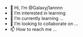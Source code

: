 - 👋 Hi, I’m @Galaxyj1annnn
- 👀 I’m interested in learning
- 🌱 I’m currently learning ...
- 💞️ I’m looking to collaborate on ...
- 📫 How to reach me ...
